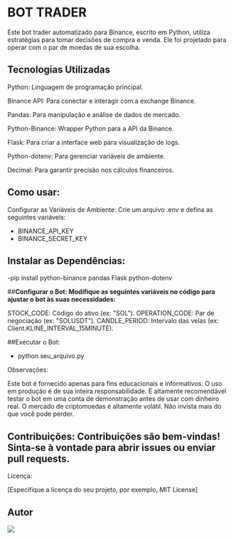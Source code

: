 <h1>BOT TRADER</h1> 

Este bot trader automatizado para Binance, escrito em Python, utiliza estratégias para tomar decisões
de compra e venda. Ele foi projetado para operar com o par de moedas de sua escolha.

## **Tecnologias Utilizadas**

<p>Python: Linguagem de programação principal.</p>

<p>Binance API: Para conectar e interagir com a exchange Binance.</p>

<p>Pandas: Para manipulação e análise de dados de mercado.</p>

<p>Python-Binance: Wrapper Python para a API da Binance.</p>

<p>Flask: Para criar a interface web para visualização de logs.</p>

<p>Python-dotenv: Para gerenciar variáveis de ambiente.</p>

<p>Decimal: Para garantir precisão nos cálculos financeiros.</p>

## **Como usar:**
Configurar as Variáveis de Ambiente: Crie um arquivo .env e defina as seguintes variáveis:
- BINANCE_API_KEY
- BINANCE_SECRET_KEY

<h2>Instalar as Dependências:</h2>
-pip install python-binance pandas Flask python-dotenv

##**Configurar o Bot: Modifique as seguintes variáveis no código para ajustar o bot às suas necessidades:**

<p>STOCK_CODE: Código do ativo (ex: "SOL").
OPERATION_CODE: Par de negociação (ex: "SOLUSDT").
CANDLE_PERIOD: Intervalo das velas (ex: Client.KLINE_INTERVAL_15MINUTE).
</p>

##Executar o Bot:
- python seu_arquivo.py

Observações:

<p>Este bot é fornecido apenas para fins educacionais e informativos. O uso em produção é de sua inteira responsabilidade.
É altamente recomendável testar o bot em uma conta de demonstração antes de usar com dinheiro real.
O mercado de criptomoedas é altamente volátil. Não invista mais do que você pode perder.
</p>

<h2>Contribuições:
Contribuições são bem-vindas! Sinta-se à vontade para abrir issues ou enviar pull requests.
</h2>

Licença:

[Especifique a licença do seu projeto, por exemplo, MIT License]

## Autor
<div>
  <a href="https://github.com/AshSlake/"><img src="https://img.shields.io/badge/github-3b4c52.svg?style=for-the-badge&logo=github&logoColor=white"></a>
</div>


 
